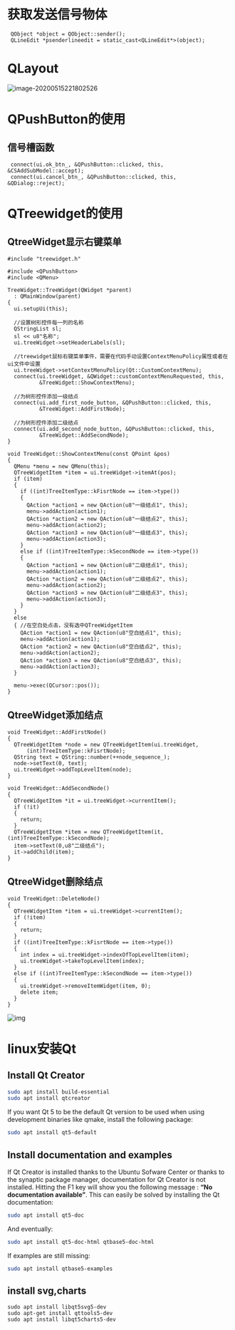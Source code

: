 # 获取发送信号物体

```
 QObject *object = QObject::sender();
 QLineEdit *psenderlineedit = static_cast<QLineEdit*>(object);
```



# QLayout

![image-20200515221802526](C:\Users\jiayunfei\AppData\Roaming\Typora\typora-user-images\image-20200515221802526.png)

# QPushButton的使用

## 信号槽函数

```
 connect(ui.ok_btn_, &QPushButton::clicked, this, &CSAddSubModel::accept);
 connect(ui.cancel_btn_, &QPushButton::clicked, this, &QDialog::reject);
```



# QTreewidget的使用

##  QtreeWidget显示右键菜单

```
#include "treewidget.h"

#include <QPushButton>
#include <QMenu>

TreeWidget::TreeWidget(QWidget *parent)
  : QMainWindow(parent)
{
  ui.setupUi(this);

  //设置树形控件每一列的名称
  QStringList sl;
  sl << u8"名称";
  ui.treeWidget->setHeaderLabels(sl);

  //treewidget鼠标右键菜单事件，需要在代码手动设置ContextMenuPolicy属性或者在ui文件中设置
  ui.treeWidget->setContextMenuPolicy(Qt::CustomContextMenu);
  connect(ui.treeWidget, &QWidget::customContextMenuRequested, this,
          &TreeWidget::ShowContextMenu);

  //为树形控件添加一级结点
  connect(ui.add_first_node_button, &QPushButton::clicked, this,
          &TreeWidget::AddFirstNode);

  //为树形控件添加二级结点
  connect(ui.add_second_node_button, &QPushButton::clicked, this,
          &TreeWidget::AddSecondNode);
}

void TreeWidget::ShowContextMenu(const QPoint &pos)
{
  QMenu *menu = new QMenu(this);
  QTreeWidgetItem *item = ui.treeWidget->itemAt(pos);
  if (item)
  {
    if ((int)TreeItemType::kFisrtNode == item->type())
    {
      QAction *action1 = new QAction(u8"一级结点1", this);
      menu->addAction(action1);
      QAction *action2 = new QAction(u8"一级结点2", this);
      menu->addAction(action2);
      QAction *action3 = new QAction(u8"一级结点3", this);
      menu->addAction(action3);
    }
    else if ((int)TreeItemType::kSecondNode == item->type())
    {
      QAction *action1 = new QAction(u8"二级结点1", this);
      menu->addAction(action1);
      QAction *action2 = new QAction(u8"二级结点2", this);
      menu->addAction(action2);
      QAction *action3 = new QAction(u8"二级结点3", this);
      menu->addAction(action3);
    }
  }
  else
  { //在空白处点击，没有选中QTreeWidgetItem
    QAction *action1 = new QAction(u8"空白结点1", this);
    menu->addAction(action1);
    QAction *action2 = new QAction(u8"空白结点2", this);
    menu->addAction(action2);
    QAction *action3 = new QAction(u8"空白结点3", this);
    menu->addAction(action3);
  }

  menu->exec(QCursor::pos());
}
```

## QtreeWidget添加结点

```
void TreeWidget::AddFirstNode()
{
  QTreeWidgetItem *node = new QTreeWidgetItem(ui.treeWidget,
      (int)TreeItemType::kFisrtNode);
  QString text = QString::number(++node_sequence_);
  node->setText(0, text);
  ui.treeWidget->addTopLevelItem(node);
}

void TreeWidget::AddSecondNode()
{
  QTreeWidgetItem *it = ui.treeWidget->currentItem();
  if (!it)
  {
    return;
  }
  QTreeWidgetItem *item = new QTreeWidgetItem(it, (int)TreeItemType::kSecondNode);
  item->setText(0,u8"二级结点");
  it->addChild(item);
}
```

## QtreeWidget删除结点

```
void TreeWidget::DeleteNode()
{
  QTreeWidgetItem *item = ui.treeWidget->currentItem();
  if (!item)
  {
    return;
  }
  if ((int)TreeItemType::kFisrtNode == item->type())
  {
    int index = ui.treeWidget->indexOfTopLevelItem(item);
    ui.treeWidget->takeTopLevelItem(index);
  }
  else if ((int)TreeItemType::kSecondNode == item->type())
  {
    ui.treeWidget->removeItemWidget(item, 0);
    delete item;
  }
}
```

![img](https://img2018.cnblogs.com/blog/1317399/201909/1317399-20190904105318609-2017294857.png)

# linux安装Qt

## Install Qt Creator

```bash
sudo apt install build-essential
sudo apt install qtcreator
```

If you want Qt 5 to be the default Qt version to be used when using development binaries like qmake, install the following package:

```bash
sudo apt install qt5-default
```

## Install documentation and examples

If Qt Creator is installed thanks to the Ubuntu Sofware Center or thanks to the synaptic package manager, documentation for Qt Creator is not installed. Hitting the F1 key will show you the following message : **“No documentation available”**. This can easily be solved by installing the Qt documentation:

```bash
sudo apt install qt5-doc
```

And eventually:

```bash
sudo apt install qt5-doc-html qtbase5-doc-html
```

If examples are still missing:

```bash
sudo apt install qtbase5-examples
```

## install svg,charts

```
sudo apt install libqt5svg5-dev
sudo apt-get install qttools5-dev
sudo apt install libqt5charts5-dev
```


